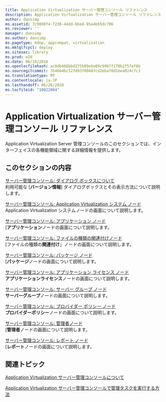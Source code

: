 ```yaml
---
title: Application Virtualization サーバー管理コンソール リファレンス
description: Application Virtualization サーバー管理コンソール リファレンス
author: dansimp
ms.assetid: 7c9890f4-7230-44dd-bbe8-95a4b65dc796
ms.reviewer: ''
manager: dansimp
ms.author: dansimp
ms.pagetype: mdop, appcompat, virtualization
ms.mktglfcycl: deploy
ms.sitesec: library
ms.prod: w10
ms.date: 06/16/2016
ms.openlocfilehash: ac0db466bbd275b89e5e09c9967f178b2f57ef8b
ms.sourcegitcommit: 354664bc527d93f80687cd2eba70d1eea024c7c3
ms.translationtype: MT
ms.contentlocale: ja-JP
ms.lasthandoff: 06/26/2020
ms.locfileid: "10822084"
---
```

# Application Virtualization サーバー管理コンソール リファレンス


Application Virtualization Server 管理コンソールのこのセクションでは、インターフェイスの各機能領域に関する詳細情報を提供します。

## このセクションの内容


<a href="" id="server-management-console--about-dialog-boxes"></a>[サーバー管理コンソール: ダイアログ ボックスについて](server-management-console-about-dialog-boxes.md)  
利用可能な [**バージョン情報**] ダイアログボックスとその表示方法について説明します。

<a href="" id="server-management-console--application-virtualization-system-node"></a>[サーバー管理コンソール: Application Virtualization システム ノード](server-management-console-application-virtualization-system-node.md)  
Application Virtualization システムノードの画面について説明します。

<a href="" id="server-management-console--applications-node"></a>[サーバー管理コンソール: アプリケーション ノード](server-management-console-applications-node.md)  
[**アプリケーション**ノードの画面について説明します。

<a href="" id="server-management-console--file-type-associations-node"></a>[サーバー管理コンソール: ファイルの種類の関連付けノード](server-management-console-file-type-associations-node.md)  
[ファイルの種類の**関連付け**」ノードの画面について説明します。

<a href="" id="server-management-console--packages-node"></a>[サーバー管理コンソール: パッケージ ノード](server-management-console-packages-node.md)  
[**パッケージ**ノードの画面について説明します。

<a href="" id="server-management-console--application-licenses-node"></a>[サーバー管理コンソール: アプリケーション ライセンス ノード](server-management-console-application-licenses-node.md)  
**アプリケーションライセンス**ノードの画面について説明します。

<a href="" id="server-management-console--server-groups-node"></a>[サーバー管理コンソール: サーバー グループ ノード](server-management-console-server-groups-node.md)  
**サーバーグループ**ノードの画面について説明します。

<a href="" id="server-management-console--provider-policies-node"></a>[サーバー管理コンソール: プロバイダー ポリシー ノード](server-management-console-provider-policies-node.md)  
**プロバイダーポリシー**ノードの画面について説明します。

<a href="" id="server-management-console--administrators-node"></a>[サーバー管理コンソール: 管理者ノード](server-management-console-administrators-node.md)  
[**管理者**ノードの画面について説明します。

<a href="" id="server-management-console--reports-node"></a>[サーバー管理コンソール: レポート ノード](server-management-console-reports-node.md)  
[**レポート**ノードの画面について説明します。

## 関連トピック


[Application Virtualization サーバー管理コンソールについて](about-the-application-virtualization-server-management-console.md)

[Application Virtualization サーバー管理コンソールで管理タスクを実行する方法](how-to-perform-administrative-tasks-in-the-application-virtualization-server-management-console.md)

 

 





